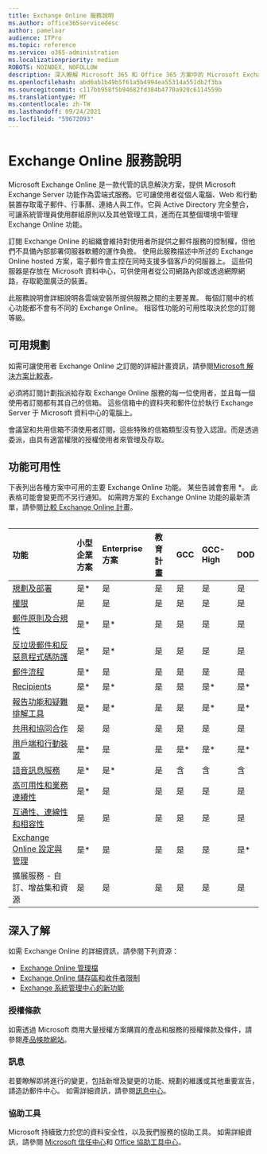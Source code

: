 ```yaml
---
title: Exchange Online 服務說明
ms.author: office365servicedesc
author: pamelaar
audience: ITPro
ms.topic: reference
ms.service: o365-administration
ms.localizationpriority: medium
ROBOTS: NOINDEX, NOFOLLOW
description: 深入瞭解 Microsoft 365 和 Office 365 方案中的 Microsoft Exchange Online 服務和功能可用性。
ms.openlocfilehash: abd6ab1b49b5f61a5b4994ea55314a551db2f3ba
ms.sourcegitcommit: c117bb958f5b94682fd384b4770a920c6114559b
ms.translationtype: MT
ms.contentlocale: zh-TW
ms.lasthandoff: 09/24/2021
ms.locfileid: "59672093"
---
```

# <a name="exchange-online-service-description"></a>Exchange Online 服務說明

Microsoft Exchange Online 是一款代管的訊息解決方案，提供 Microsoft Exchange Server 功能作為雲端式服務。它可讓使用者從個人電腦、Web 和行動裝置存取電子郵件、行事曆、連絡人與工作。它與 Active Directory 完全整合，可讓系統管理員使用群組原則以及其他管理工具，進而在其整個環境中管理 Exchange Online 功能。
  
訂閱 Exchange Online 的組織會維持對使用者所提供之郵件服務的控制權，但他們不具備內部部署伺服器軟體的運作負擔。 使用此服務描述中所述的 Exchange Online hosted 方案，電子郵件會主控在同時支援多個客戶的伺服器上。 這些伺服器是存放在 Microsoft 資料中心，可供使用者從公司網路內部或透過網際網路，存取範圍廣泛的裝置。

此服務說明會詳細說明各雲端安裝所提供服務之間的主要差異。 每個訂閱中的核心功能都不會有不同的 Exchange Online。 相容性功能的可用性取決於您的訂閱等級。
  
## <a name="available-plans"></a>可用規劃

如需可讓使用者 Exchange Online 之訂閱的詳細計畫資訊，請參閱[Microsoft 解決方案比較表](https://go.microsoft.com/fwlink/?linkid=2139145)。

必須將訂閱計劃指派給存取 Exchange Online 服務的每一位使用者，並且每一個使用者訂閱都有其自己的信箱。 這些信箱中的資料夾和郵件位於執行 Exchange Server 于 Microsoft 資料中心的電腦上。
  
會議室和共用信箱不須使用者訂閱。這些特殊的信箱類型沒有登入認證。而是透過委派，由具有適當權限的授權使用者來管理及存取。

## <a name="feature-availability"></a>功能可用性

下表列出各種方案中可用的主要 Exchange Online 功能。 某些告誡會套用 *。 此表格可能會變更而不另行通知。 如需跨方案的 Exchange Online 功能的最新清單，請參閱[比較 Exchange Online 計畫](https://www.microsoft.com/microsoft-365/exchange/compare-microsoft-exchange-online-plans)。<br><br>
  
| 功能 | 小型企業方案 | Enterprise 方案 | 教育計畫 | GCC | GCC-High | DOD | 
|:-----|:-----|:-----|:-----|:-----|:-----|:-----|
|[規劃及部署](planning-and-deployment.md)|是*|是|是|是|是|是|
|[權限](permissions.md)|是|是|是|是|是|是|
|[郵件原則及合規性](message-policy-and-compliance.md)|是*|是*|是|是|是|是|
|[反垃圾郵件和反惡意程式碼防護](anti-spam-and-anti-malware-protection.md)|是*|是*|是|是|是|是|
|[郵件流程](mail-flow.md)|是*|是|是|是|是|是|
|[Recipients](recipients.md)|是*|是*|是|是|是*|是*|
|[報告功能和疑難排解工具](reporting-features-and-troubleshooting-tools.md)|是*|是*|是|是|是*|是*|
|[共用和協同合作](sharing-and-collaboration.md)|是|是|是|是|是|是|
|[用戶端和行動裝置](clients-and-mobile-devices.md)|是*|是|是|是*|是*|是*|
|[語音訊息服務](voice-message-services.md)|是*|是*|是|含|含|含|
|[高可用性和業務連續性](high-availability-and-business-continuity.md)|是*|是|是|是|是|是|
|[互通性、連線性和相容性](interoperability-connectivity-and-compatibility.md)|是|是|是|是|是|是|
|[Exchange Online 設定與管理](exchange-online-setup-and-administration.md)|是*|是|是|是|是|是*|
|擴展服務 - 自訂、增益集和資源|是|是|是|是|是|是|

## <a name="learn-more"></a>深入了解

如需 Exchange Online 的詳細資訊，請參閱下列資源：

- [Exchange Online 管理檔](/exchange/exchange-online)
- [Exchange Online 儲存區和收件者限制](exchange-online-limits.md)
- [Exchange 系統管理中心的新功能](/exchange/whats-new)

### <a name="licensing-terms"></a>授權條款

如需透過 Microsoft 商用大量授權方案購買的產品和服務的授權條款及條件，請參閱[產品條款網站](https://www.microsoft.com/licensing/terms/)。 

### <a name="messaging"></a>訊息

若要瞭解即將進行的變更，包括新增及變更的功能、規劃的維護或其他重要宣告，請造訪郵件中心。 如需詳細資訊，請參閱[訊息中心](/microsoft-365/admin/manage/message-center)。

### <a name="accessibility"></a>協助工具

Microsoft 持續致力於您的資料安全性，以及我們服務的協助工具。 如需詳細資訊，請參閱 [Microsoft 信任中心](https://www.microsoft.com/trust-center)和 [Office 協助工具中心](https://support.office.com/article/ecab0fcf-d143-4fe8-a2ff-6cd596bddc6d)。
